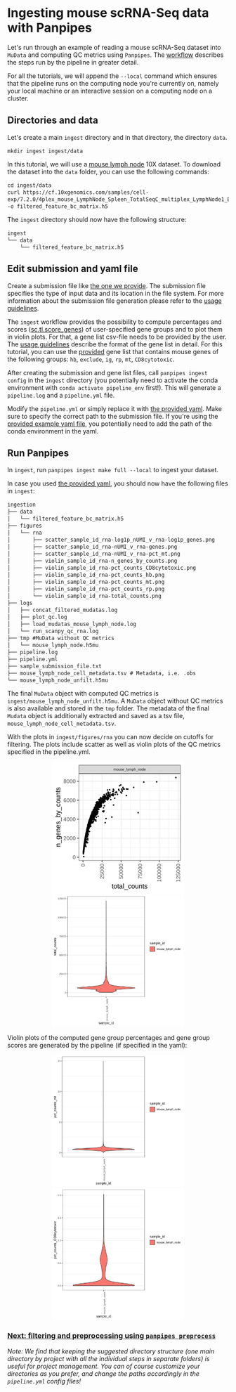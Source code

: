 # Ingesting mouse scRNA-Seq data with Panpipes

Let's run through an example of reading a mouse scRNA-Seq dataset into `MuData` and computing QC metrics using `Panpipes`. The [workflow](https://panpipes-pipelines.readthedocs.io/en/latest/workflows/qc.html) describes the steps run by the pipeline in greater detail. 

For all the tutorials, we will append the `--local` command which ensures that the pipeline runs on the computing node you're currently on, namely your local machine or an interactive session on a computing node on a cluster.

## Directories and data

Let's create a main `ingest` directory and in that directory, the directory `data`.

```
mkdir ingest ingest/data
```

In this tutorial, we will use a [mouse lymph node](https://www.10xgenomics.com/resources/datasets/Mixture-of-cells-from-mouse-lymph-nodes-and-spleen-stained-with-totalseqc-mouse-universal-cocktail) 10X dataset. To download the dataset into the `data` folder, you can use the following commands: 

```
cd ingest/data 
curl https://cf.10xgenomics.com/samples/cell-exp/7.2.0/4plex_mouse_LymphNode_Spleen_TotalSeqC_multiplex_LymphNode1_BC1_AB1/4plex_mouse_LymphNode_Spleen_TotalSeqC_multiplex_LymphNode1_BC1_AB1_count_sample_filtered_feature_bc_matrix.h5 -o filtered_feature_bc_matrix.h5
```

The `ingest` directory should now have the following structure: 

```
ingest
└── data
    └── filtered_feature_bc_matrix.h5
```


## Edit submission and yaml file 

Create a submission file like [the one we provide](./sample_submission_file.txt). The submission file specifies the type of input data and its location in the file system. 
For more information about the submission file generation please refer to the [usage guidelines](https://panpipes-pipelines.readthedocs.io/en/latest/usage/setup_for_qc_mm.html).

The `ingest` workflow provides the possibility to compute percentages and scores ([sc.tl.score_genes](https://scanpy.readthedocs.io/en/stable/generated/scanpy.tl.score_genes.html)) of user-specified gene groups and to plot them in violin plots. For that, a gene list csv-file needs to be provided by the user. The [usage guidelines](https://panpipes-pipelines.readthedocs.io/en/latest/usage/gene_list_format.html) describe the format of the gene list in detail. For this tutorial, you can use the [provided](./qc_gene_list_mouse_mt.csv) gene list that contains mouse genes of the following groups: `hb`, `exclude`, `ig`, `rp`, `mt`, `CD8cytotoxic`. 

After creating the submission and gene list files, call `panpipes ingest config` in the `ingest` directory (you potentially need to activate the conda environment with `conda activate pipeline_env` first!). This will generate a `pipeline.log` and a `pipeline.yml` file.

Modify the `pipeline.yml` or simply replace it with [the provided yaml](./pipeline.yml). Make sure to specify the correct path to the submission file. If you're using the [provided example yaml file](./pipeline.yml), you potentially need to add the path of the conda environment in the yaml. 


## Run Panpipes

In `ingest`, run `panpipes ingest make full --local` to ingest your dataset.

In case you used [the provided yaml](./pipeline.yml), you should now have the following files in `ingest`: 

```
ingestion
├── data
│   └── filtered_feature_bc_matrix.h5
├── figures
│   └── rna
│       ├── scatter_sample_id_rna-log1p_nUMI_v_rna-log1p_genes.png
│       ├── scatter_sample_id_rna-nUMI_v_rna-genes.png
│       ├── scatter_sample_id_rna-nUMI_v_rna-pct_mt.png
│       ├── violin_sample_id_rna-n_genes_by_counts.png
│       ├── violin_sample_id_rna-pct_counts_CD8cytotoxic.png
│       ├── violin_sample_id_rna-pct_counts_hb.png
│       ├── violin_sample_id_rna-pct_counts_mt.png
│       ├── violin_sample_id_rna-pct_counts_rp.png
│       └── violin_sample_id_rna-total_counts.png
├── logs
│	├── concat_filtered_mudatas.log        
│	├── plot_qc.log
│	├── load_mudatas_mouse_lymph_node.log  
│	└── run_scanpy_qc_rna.log
├── tmp #MuData without QC metrics
│	└── mouse_lymph_node.h5mu
├── pipeline.log
├── pipeline.yml
├── sample_submission_file.txt
├── mouse_lymph_node_cell_metadata.tsv # Metadata, i.e. .obs
└── mouse_lymph_node_unfilt.h5mu 
```

The final `MuData` object with computed QC metrics is `ingest/mouse_lymph_node_unfilt.h5mu`. A `MuData` object without QC metrics is also available and stored in the `tmp` folder. The metadata of the final `Mudata` object is additionally extracted and saved as a tsv file, ` mouse_lymph_node_cell_metadata.tsv`.

With the plots in `ingest/figures/rna` you can now decide on cutoffs for filtering. The plots include scatter as well as violin plots of the QC metrics specified in the pipeline.yml.
<p align="center">
<img src="./scatter_sample_id_rna-nUMI_v_rna-genes.png" alt="Scatter, total_counts, n_genes_by_counts" width="300"/>
<img src="./violin_sample_id_rna-total_counts.png" alt="Violin plot, total_counts" width="300"/>
</p>

Violin plots of the computed gene group percentages and gene group scores are generated by the pipeline (if specified in the yaml): 

<p align="center">
<img src="./violin_sample_id_rna-pct_counts_mt.png" alt="Violin, mt" width="300"/>
<img src="./violin_sample_id_rna-pct_counts_CD8cytotoxic.png" alt="Violin plot, CD8" width="300"/>
</p>


### [Next: filtering and preprocessing using `panpipes preprocess`](../filtering_data/filtering_data_with_panpipes.md)



*Note: We find that keeping the suggested directory structure (one main directory by project with all the individual steps in separate folders) is useful for project management. You can of course customize your directories as you prefer, and change the paths accordingly in the `pipeline.yml` config files!*











